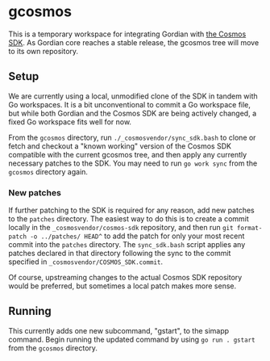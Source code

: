 # gcosmos

This is a temporary workspace for integrating Gordian with [the Cosmos SDK](https://github.com/cosmos/cosmos-sdk).
As Gordian core reaches a stable release, the gcosmos tree will move to its own repository.

## Setup

We are currently using a local, unmodified clone of the SDK in tandem with Go workspaces.
It is a bit unconventional to commit a Go workspace file, but while both Gordian and the Cosmos SDK
are being actively changed, a fixed Go workspace fits well for now.

From the `gcosmos` directory, run `./_cosmosvendor/sync_sdk.bash` to clone or fetch and checkout
a "known working" version of the Cosmos SDK compatible with the current gcosmos tree,
and then apply any currently necessary patches to the SDK.
You may need to run `go work sync` from the `gcosmos` directory again.

### New patches

If further patching to the SDK is required for any reason,
add new patches to the `patches` directory.
The easiest way to do this is to create a commit locally in the `_cosmosvendor/cosmos-sdk` repository,
and then run `git format-patch -o ../patches/ HEAD^` to add the patch for only your most recent commit
into the `patches` directory. The `sync_sdk.bash` script applies any patches declared in that directory
following the sync to the commit specified in `_cosmosvendor/COSMOS_SDK.commit`.

Of course, upstreaming changes to the actual Cosmos SDK repository would be preferred,
but sometimes a local patch makes more sense.

## Running

This currently adds one new subcommand, "gstart", to the simapp command.
Begin running the updated command by using `go run . gstart` from the `gcosmos` directory.
